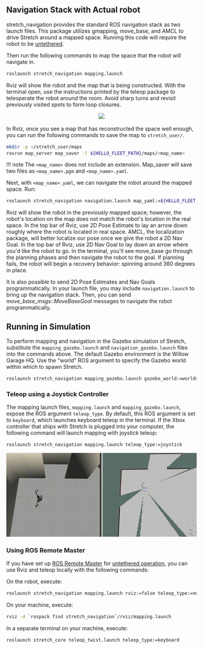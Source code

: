 ## Navigation Stack with Actual robot
stretch_navigation provides the standard ROS navigation stack as two launch files. This package utilizes gmapping, move_base, and AMCL to drive Stretch around a mapped space. Running this code will require the robot to be [untethered](https://docs.hello-robot.com/0.2/stretch-tutorials/getting_started/untethered_operation/).

Then run the following commands to map the space that the robot will navigate in.

```{.bash .shell-prompt}
roslaunch stretch_navigation mapping.launch
```

Rviz will show the robot and the map that is being constructed. With the terminal open, use the instructions printed by the teleop package to teleoperate the robot around the room. Avoid sharp turns and revisit previously visited spots to form loop closures.

<p align="center">
  <img src="https://raw.githubusercontent.com/hello-robot/stretch_tutorials/noetic/images/mapping.gif"/>
</p>

In Rviz, once you see a map that has reconstructed the space well enough, you can run the following commands to save the map to `stretch_user/`.

```{.bash .shell-prompt}
mkdir -p ~/stretch_user/maps
rosrun map_server map_saver -f ${HELLO_FLEET_PATH}/maps/<map_name>
```

!!! note
    The `<map_name>` does not include an extension. Map_saver will save two files as `<map_name>.pgm` and `<map_name>.yaml`.

Next, with `<map_name>.yaml`, we can navigate the robot around the mapped space. Run:

```{.bash .shell-prompt}
roslaunch stretch_navigation navigation.launch map_yaml:=${HELLO_FLEET_PATH}/maps/<map_name>.yaml
```

Rviz will show the robot in the previously mapped space; however, the robot's location on the map does not match the robot's location in the real space. In the top bar of Rviz, use 2D Pose Estimate to lay an arrow down roughly where the robot is located in real space. AMCL, the localization package, will better localize our pose once we give the robot a 2D Nav Goal. In the top bar of Rviz, use 2D Nav Goal to lay down an arrow where you'd like the robot to go. In the terminal, you'll see move_base go through the planning phases and then navigate the robot to the goal. If planning fails, the robot will begin a recovery behavior: spinning around 360 degrees in place.

It is also possible to send 2D Pose Estimates and Nav Goals programmatically. In your launch file, you may include `navigation.launch` to bring up the navigation stack. Then, you can send *move_base_msgs::MoveBaseGoal* messages to navigate the robot programmatically.

## Running in Simulation
To perform mapping and navigation in the Gazebo simulation of Stretch, substitute the `mapping_gazebo.launch` and `navigation_gazebo.launch` files into the commands above. The default Gazebo environment is the Willow Garage HQ. Use the "world" ROS argument to specify the Gazebo world within which to spawn Stretch.

```{.bash .shell-prompt}
roslaunch stretch_navigation mapping_gazebo.launch gazebo_world:=worlds/willowgarage.world
```

### Teleop using a Joystick Controller
The mapping launch files, `mapping.launch` and `mapping_gazebo.launch`, expose the ROS argument `teleop_type`. By default, this ROS argument is set to `keyboard`, which launches keyboard teleop in the terminal. If the Xbox controller that ships with Stretch is plugged into your computer, the following command will launch mapping with joystick teleop:

```{.bash .shell-prompt}
roslaunch stretch_navigation mapping.launch teleop_type:=joystick
```

<p align="center">
  <img src="https://raw.githubusercontent.com/hello-robot/stretch_tutorials/noetic/images/gazebo_mapping.gif"/>
</p>

### Using ROS Remote Master
If you have set up [ROS Remote Master](https://docs.hello-robot.com/0.2/stretch-tutorials/getting_started/untethered_operation/#ros-remote-master) for [untethered operation](https://docs.hello-robot.com/0.2/stretch-tutorials/getting_started/untethered_operation/), you can use Rviz and teleop locally with the following commands:

On the robot, execute:

```{.bash .shell-prompt}
roslaunch stretch_navigation mapping.launch rviz:=false teleop_type:=none
```

On your machine, execute:

```{.bash .shell-prompt}
rviz -d `rospack find stretch_navigation`/rviz/mapping.launch
```

In a separate terminal on your machine, execute:

```{.bash .shell-prompt}
roslaunch stretch_core teleop_twist.launch teleop_type:=keyboard
```
